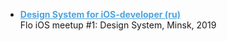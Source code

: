 * **<a href="https://www.youtube.com/watch?v=UfVAa4PC6Z0&list=PLpVeA1tdgfCBEoAuv31Pc8LIZ1rEGXmRS&index=2&t=1s" target="_blank" style="color:#4CA3DD">Design System for iOS-developer (ru)</a>**<br />
Flo iOS meetup #1: Design System, Minsk, 2019
